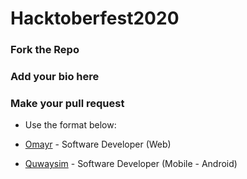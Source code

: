 # Hacktoberfest2020
### Fork the Repo
### Add your bio here
### Make your pull request 
- Use the format below:

- [Omayr](https://github.com/d-emrys) - Software Developer (Web)
- [Quwaysim](https://github.com/Quwaysim) - Software Developer (Mobile - Android)

